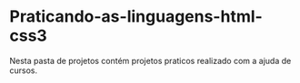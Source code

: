 # Praticando-as-linguagens-html-css3
 Nesta pasta de projetos contém projetos praticos realizado com a ajuda de cursos.
